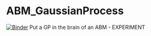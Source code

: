 # ABM_GaussianProcess
[![Binder](https://mybinder.org/badge.svg)](https://mybinder.org/v2/gh/mrecos/ABM_GaussianProcess/master)
Put a GP in the brain of an ABM - EXPERIMENT
